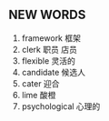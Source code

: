 ## NEW WORDS

1. framework 框架
2. clerk 职员 店员
3. flexible 灵活的
4. candidate 候选人
5. cater 迎合
6. lime 酸橙
7. psychological 心理的
